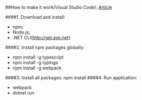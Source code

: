 ##How to make it work(Visual Studio Code):
[Article](http://asp.net-hacker.rocks/2016/09/19/aspnetcore-and-angular2-using-dotnetcli-and-vscode.html)

####1. Download and install:
  - npm;
  - Node.js;
  - .NET CLI(http://get.asp.net)

####2. Install npm packages globally:
  - npm install -g typescript
  - npm install -g typings
  - npm install -g webpack

####3. Install all packages: npm install
####4. Run application:
  - webpack
  - dotnet run
